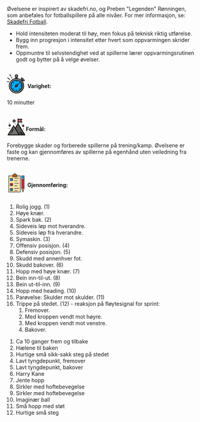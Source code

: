 Øvelsene er inspirert av skadefri.no, og Preben "Legenden" Rønningen, som anbefales for fotballspillere på alle nivåer. For mer informasjon, se: [Skadefri Fotball](https://skadefri.no/idretter/fotball/skadefri-fotball/).

- Hold intensiteten moderat til høy, men fokus på teknisk riktig utførelse.
- Bygg inn progresjon i intensitet etter hvert som oppvarmingen skrider frem.
- Oppmuntre til selvstendighet ved at spillerne lærer oppvarmingsrutinen godt og bytter på å velge øvelser.
  <br><br>

<img src="../../assets/img/timer.png" alt="10 minutes" style="width: 50px; height: 50px; vertical-align: middle; margin-bottom: 15px;"> **Varighet:**<br>
10 minutter
<br><br>

<img src="../../assets/img/mission.png" alt="10 minutes" style="width: 50px; height: 50px; vertical-align: middle; margin-bottom: 15px;">**Formål:**<br>
Forebygge skader og forberede spillerne på trening/kamp. Øvelsene er faste og kan gjennomføres av spillerne på egenhånd uten veiledning fra trenerne.
<br><br>

<img src="../../assets/img/complete.png" alt="10 minutes" style="width: 50px; height: 50px; vertical-align: middle; margin-bottom: 15px;"> **Gjennomføring:**

<div class="annotate" markdown>

1. Rolig jogg. (1)
2. Høye knær.
3. Spark bak. (2)
4. Sideveis løp mot hverandre.
5. Sideveis løp fra hverandre.
6. Symaskin. (3)
7. Offensiv posisjon. (4)
8. Defensiv posisjon. (5)
9. Skudd med annenhver fot.
10. Skudd bakover. (6)
11. Hopp med høye knær. (7)
12. Bein inn-til-ut. (8)
13. Bein ut-til-inn. (9)
14. Hopp med heading. (10)
15. Parøvelse: Skulder mot skulder. (11)
16. Trippe på stedet. (12) - reaksjon på fløytesignal for sprint:
    1. Fremover.
    2. Med kroppen vendt mot høyre.
    3. Med kroppen vendt mot venstre.
    4. Bakover.

</div>

1. Ca 10 ganger frem og tilbake
2. Hælene til baken
3. Hurtige små sikk-sakk steg på stedet
4. Lavt tyngdepunkt, fremover
5. Lavt tyngdepunkt, bakover
6. Harry Kane
7. Jente hopp
8. Sirkler med hoftebevegelse
9. Sirkler med hoftebevegelse
10. Imaginær ball
11. Små hopp med støt
12. Hurtige små steg
